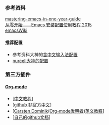 ### 参考资料
[mastering-emacs-in-one-year-guide](https://github.com/redguardtoo/mastering-emacs-in-one-year-guide) <br>
[从零开始——Emacs 安装配置使用教程 2015](https://www.jianshu.com/p/b4cf683c25f3) <br>
[emacsWiki](https://www.emacswiki.org/)

#### 推荐配置
* 参考资料大神的[含中文输入法配置](https://github.com/redguardtoo/emacs.d)
* [purcell大神的配置](https://github.com/purcell/emacs.d)


### 第三方插件

#### [Org-mode ](http://www.orgmode.org/) <br>
* [[中文教程](http://www.cnblogs.com/Open_Source/archive/2011/07/17/2108747.html)] <br>
* [[github 非官方中文](https://github.com/marboo/orgmode-cn)] <br>
* [[Carsten Dominik(Org-mode发明者)英文教程](https://orgmode.org/talks.html)] <br>
* [[自己的github文档](https://github.com/daodaogua/cheat-sheet/tree/master/org-mode)] <br>
